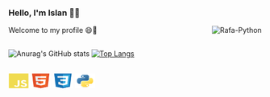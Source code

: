 ### Hello, I'm Islan 👋👋
Welcome to my profile 😄🤞  <img align="right" alt="Rafa-Python" height="100" width="100" src="https://media.tenor.com/aKf3mmAH7GcAAAAj/pikachu.gif">

##

![Anurag's GitHub stats](https://github-readme-stats.vercel.app/api?username=islanpedro01&show_icons=true&theme=merko&line_height=40px&card_width=100)
[![Top Langs](https://github-readme-stats.vercel.app/api/top-langs/?username=islanpedro01&hide_progress=false&theme=merko)](https://github.com/anuraghazra/github-readme-stats)
<div style="display: inline_block"><br>
  <img align="center" alt="Rafa-Js" height="30" width="40" src="https://raw.githubusercontent.com/devicons/devicon/master/icons/javascript/javascript-plain.svg">
  <img align="center" alt="Rafa-HTML" height="30" width="40" src="https://raw.githubusercontent.com/devicons/devicon/master/icons/html5/html5-original.svg">
  <img align="center" alt="Rafa-CSS" height="30" width="40" src="https://raw.githubusercontent.com/devicons/devicon/master/icons/css3/css3-original.svg">
  <img align="center" alt="Rafa-Python" height="30" width="40" src="https://raw.githubusercontent.com/devicons/devicon/master/icons/python/python-original.svg">
 </div>
  
  ##
  


